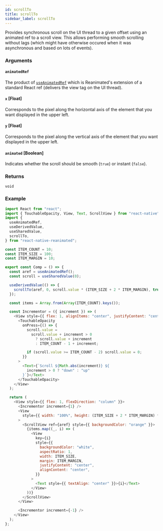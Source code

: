 ```yaml
---
id: scrollTo
title: scrollTo
sidebar_label: scrollTo
---
```


Provides synchronous scroll on the UI thread to a given offset using an animated ref to a scroll view. This allows performing smooth scrolling without lags (which might have otherwise occured when it was asynchronous and based on lots of events).

### Arguments

#### `animatedRef`

The product of [`useAnimatedRef`](../hooks/useAnimatedRef) which is Reanimated's extension of a standard React ref (delivers the view tag on the UI thread).

#### `x` [Float]

Corresponds to the pixel along the horizontal axis of the element that you want displayed in the upper left.

#### `y` [Float]

Corresponds to the pixel along the vertical axis of the element that you want displayed in the upper left.

#### `animated` [Boolean]

Indicates whether the scroll should be smooth (`true`) or instant (`false`).

### Returns

`void`

### Example

```js
import React from "react";
import { TouchableOpacity, View, Text, ScrollView } from "react-native";
import {
  useAnimatedRef,
  useDerivedValue,
  useSharedValue,
  scrollTo,
} from "react-native-reanimated";

const ITEM_COUNT = 10;
const ITEM_SIZE = 100;
const ITEM_MARGIN = 10;

export const Comp = () => {
  const aref = useAnimatedRef();
  const scroll = useSharedValue(0);

  useDerivedValue(() => {
    scrollTo(aref, 0, scroll.value * (ITEM_SIZE + 2 * ITEM_MARGIN), true);
  });

  const items = Array.from(Array(ITEM_COUNT).keys());

  const Incrementor = ({ increment }) => (
    <View style={{ flex: 1, alignItems: "center", justifyContent: "center" }}>
      <TouchableOpacity
        onPress={() => {
          scroll.value =
            scroll.value + increment > 0
              ? scroll.value + increment
              : ITEM_COUNT - 1 + increment;

          if (scroll.value >= ITEM_COUNT - 2) scroll.value = 0;
        }}
      >
        <Text>{`Scroll ${Math.abs(increment)} ${
          increment > 0 ? "down" : "up"
        }`}</Text>
      </TouchableOpacity>
    </View>
  );

  return (
    <View style={{ flex: 1, flexDirection: "column" }}>
      <Incrementor increment={1} />
      <View
        style={{ width: "100%", height: (ITEM_SIZE + 2 * ITEM_MARGIN) * 2 }}
      >
        <ScrollView ref={aref} style={{ backgroundColor: "orange" }}>
          {items.map((_, i) => (
            <View
              key={i}
              style={{
                backgroundColor: "white",
                aspectRatio: 1,
                width: ITEM_SIZE,
                margin: ITEM_MARGIN,
                justifyContent: "center",
                alignContent: "center",
              }}
            >
              <Text style={{ textAlign: "center" }}>{i}</Text>
            </View>
          ))}
        </ScrollView>
      </View>

      <Incrementor increment={-1} />
    </View>
  );
};
```
